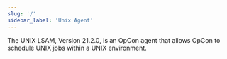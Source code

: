 ```yaml
---
slug: '/'
sidebar_label: 'Unix Agent'
---
```


The UNIX LSAM, Version 21.2.0, is an OpCon agent that allows OpCon to schedule UNIX jobs within a UNIX environment.
